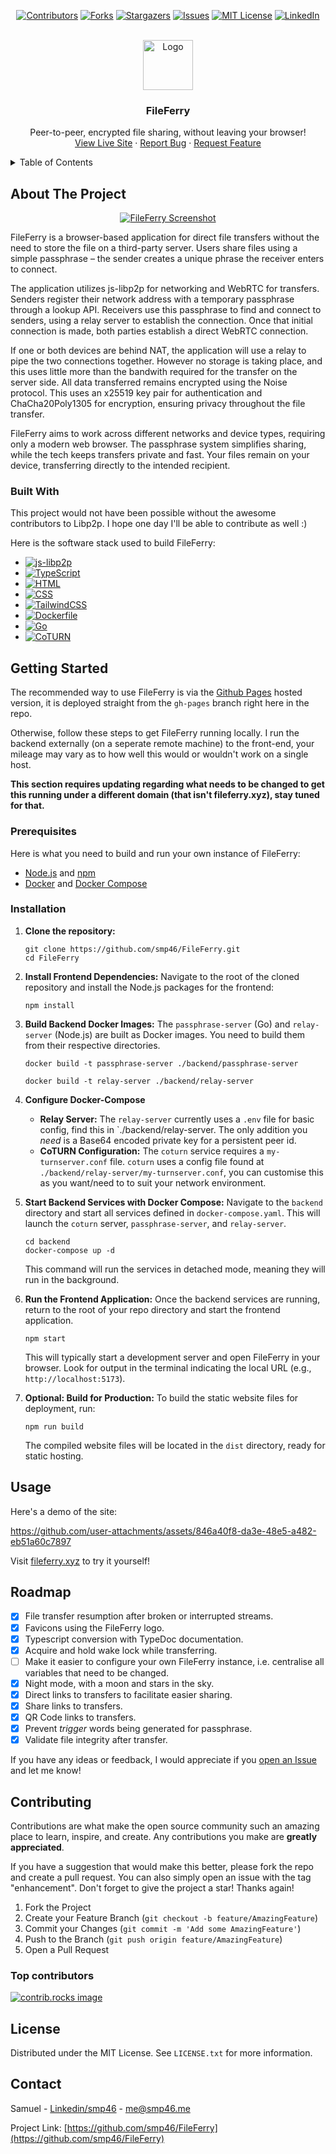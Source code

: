 <a id="readme-top"></a>

<div align="center">

[![Contributors][contributors-shield]][contributors-url]
[![Forks][forks-shield]][forks-url] [![Stargazers][stars-shield]][stars-url]
[![Issues][issues-shield]][issues-url]
[![MIT License][license-shield]][license-url]
[![LinkedIn][linkedin-shield]][linkedin-url]

</div>

<!-- PROJECT LOGO -->
<br />
<div align="center">
  <a href="https://github.com/smp46/FileFerry">
    <img src="public/favicon/favicon-96x96.png" alt="Logo" width="80" height="80">
  </a>

  <h3 align="center">FileFerry</h3>

  <p align="center">
    Peer-to-peer, encrypted file sharing, without leaving your browser!
    <br />
    <a href="https://fileferry.xyz">View Live Site</a>
    &middot;
    <a href="https://github.com/smp46/FileFerry/issues/new?labels=bug&template=bug-report---.md">Report Bug</a>
    &middot;
    <a href="https://github.com/smp46/FileFerry/issues/new?labels=enhancement&template=feature-request---.md">Request Feature</a>
  </p>
</div>

<!-- TABLE OF CONTENTS -->
<details>
  <summary>Table of Contents</summary>
  <ol>
    <li>
      <a href="#about-the-project">About The Project</a>
      <ul>
        <li><a href="#built-with">Built With</a></li>
      </ul>
    </li>
    <li>
      <a href="#getting-started">Getting Started</a>
      <ul>
        <li><a href="#prerequisites">Prerequisites</a></li>
        <li><a href="#installation">Installation</a></li>
      </ul>
    </li>
    <li><a href="#usage">Usage</a></li>
    <li><a href="#roadmap">Roadmap</a></li>
    <li><a href="#contributing">Contributing</a></li>
    <li><a href="#license">License</a></li>
    <li><a href="#contact">Contact</a></li>
  </ol>
</details>

<!-- ABOUT THE PROJECT -->

## About The Project

<div align="center">

[![FileFerry Screenshot][product-screenshot]](https://fileferry.xyz)

</div>

FileFerry is a browser-based application for direct file transfers without the
need to store the file on a third-party server. Users share files using a simple
passphrase – the sender creates a unique phrase the receiver enters to connect.

The application utilizes js-libp2p for networking and WebRTC for transfers.
Senders register their network address with a temporary passphrase through a
lookup API. Receivers use this passphrase to find and connect to senders, using
a relay server to establish the connection. Once that initial connection is
made, both parties establish a direct WebRTC connection.

If one or both devices are behind NAT, the application will use a relay to pipe
the two connections together. However no storage is taking place, and this uses
little more than the bandwith required for the transfer on the server side. All
data transferred remains encrypted using the Noise protocol. This uses an x25519
key pair for authentication and ChaCha20Poly1305 for encryption, ensuring
privacy throughout the file transfer.

FileFerry aims to work across different networks and device types, requiring
only a modern web browser. The passphrase system simplifies sharing, while the
tech keeps transfers private and fast. Your files remain on your device,
transferring directly to the intended recipient.

### Built With

This project would not have been possible without the awesome contributors to
Libp2p. I hope one day I'll be able to contribute as well :)

Here is the software stack used to build FileFerry:

- [![js-libp2p][js-libp2p]][js-libp2p-url]
- [![TypeScript][TypeScript]][TypeScript-url]
- [![HTML][HTML]][HTML-url]
- [![CSS][CSS]][CSS-url]
- [![TailwindCSS][TailwindCSS]][TailwindCSS-url]
- [![Dockerfile][Dockerfile]][Dockerfile-url]
- [![Go][Go]][Go-url]
- [![CoTURN][CoTURN]][CoTURN-url]

<!-- GETTING STARTED -->

## Getting Started

The recommended way to use FileFerry is via the
[Github Pages](https://fileferry.xyz) hosted version, it is deployed straight
from the `gh-pages` branch right here in the repo.

Otherwise, follow these steps to get FileFerry running locally. I run the
backend externally (on a seperate remote machine) to the front-end, your mileage
may vary as to how well this would or wouldn't work on a single host.

**This section requires updating regarding what needs to be changed to get this
running under a different domain (that isn't fileferry.xyz), stay tuned for
that.**

### Prerequisites

Here is what you need to build and run your own instance of FileFerry:

- [Node.js](https://nodejs.org/en/download/) and
  [npm](https://www.npmjs.com/get-npm)
- [Docker](https://docs.docker.com/get-docker/) and
  [Docker Compose](https://docs.docker.com/compose/install/)

### Installation

1. **Clone the repository:**

   ```
   git clone https://github.com/smp46/FileFerry.git
   cd FileFerry
   ```

2. **Install Frontend Dependencies:** Navigate to the root of the cloned
   repository and install the Node.js packages for the frontend:

   ```
   npm install
   ```

3. **Build Backend Docker Images:** The `passphrase-server` (Go) and
   `relay-server` (Node.js) are built as Docker images. You need to build them
   from their respective directories.

   ```
   docker build -t passphrase-server ./backend/passphrase-server
   ```

   ```
   docker build -t relay-server ./backend/relay-server
   ```

4. **Configure Docker-Compose**

   - **Relay Server:** The `relay-server` currently uses a `.env` file for basic
     config, find this in `./backend/relay-server. The only addition you _need_
     is a Base64 encoded private key for a persistent peer id.
   - **CoTURN Configuration:** The `coturn` service requires a
     `my-turnserver.conf` file. `coturn` uses a config file found at
     `./backend/relay-server/my-turnserver.conf`, you can customise this as you
     want/need to to suit your network environment.

5. **Start Backend Services with Docker Compose:** Navigate to the `backend`
   directory and start all services defined in `docker-compose.yaml`. This will
   launch the `coturn` server, `passphrase-server`, and `relay-server`.

   ```
   cd backend
   docker-compose up -d
   ```

   This command will run the services in detached mode, meaning they will run in
   the background.

6. **Run the Frontend Application:** Once the backend services are running,
   return to the root of your repo directory and start the frontend application.

   ```
   npm start
   ```

   This will typically start a development server and open FileFerry in your
   browser. Look for output in the terminal indicating the local URL (e.g.,
   `http://localhost:5173`).

7. **Optional: Build for Production:** To build the static website files for
   deployment, run:

   ```
   npm run build
   ```

   The compiled website files will be located in the `dist` directory, ready for
   static hosting.

<!-- USAGE EXAMPLES -->

## Usage

Here's a demo of the site:

<https://github.com/user-attachments/assets/846a40f8-da3e-48e5-a482-eb51a60c7897>

Visit [fileferry.xyz](https://fileferry.xyz) to try it yourself!

<!-- ROADMAP -->

## Roadmap

- [x] File transfer resumption after broken or interrupted streams.
- [x] Favicons using the FileFerry logo.
- [x] Typescript conversion with TypeDoc documentation.
- [x] Acquire and hold wake lock while transferring.
- [ ] Make it easier to configure your own FileFerry instance, i.e. centralise
      all variables that need to be changed.
- [x] Night mode, with a moon and stars in the sky.
- [x] Direct links to transfers to facilitate easier sharing.
- [x] Share links to transfers.
- [x] QR Code links to transfers.
- [x] Prevent _trigger_ words being generated for passphrase.
- [x] Validate file integrity after transfer.

If you have any ideas or feedback, I would appreciate if you
[open an Issue](https://github.com/smp46/FileFerry/issues/new?labels=enhancement&template=feature-request---.md")
and let me know!

<!-- CONTRIBUTING -->

## Contributing

Contributions are what make the open source community such an amazing place to
learn, inspire, and create. Any contributions you make are **greatly
appreciated**.

If you have a suggestion that would make this better, please fork the repo and
create a pull request. You can also simply open an issue with the tag
"enhancement". Don't forget to give the project a star! Thanks again!

1. Fork the Project
2. Create your Feature Branch (`git checkout -b feature/AmazingFeature`)
3. Commit your Changes (`git commit -m 'Add some AmazingFeature'`)
4. Push to the Branch (`git push origin feature/AmazingFeature`)
5. Open a Pull Request

### Top contributors

<a href="https://github.com/smp46/FileFerry/graphs/contributors">
  <img src="https://contrib.rocks/image?repo=smp46/FileFerry" alt="contrib.rocks image" />
</a>

<!-- LICENSE -->

## License

Distributed under the MIT License. See `LICENSE.txt` for more information.

<!-- CONTACT -->

## Contact

Samuel - [Linkedin/smp46](https://www.linkedin.com/in/smp46/) - <me@smp46.me>

Project Link:
[https://github.com/smp46/FileFerry](https://github.com/smp46/FileFerry)

<!-- MARKDOWN LINKS & IMAGES -->
<!-- https://www.markdownguide.org/basic-syntax/#reference-style-links -->

[contributors-shield]:
  https://img.shields.io/github/contributors/smp46/FileFerry.svg?style=for-the-badge
[contributors-url]: https://github.com/smp46/FileFerry/graphs/contributors
[forks-shield]:
  https://img.shields.io/github/forks/smp46/FileFerry.svg?style=for-the-badge
[forks-url]: https://github.com/smp46/FileFerry/network/members
[stars-shield]:
  https://img.shields.io/github/stars/smp46/FileFerry.svg?style=for-the-badge
[stars-url]: https://github.com/smp46/FileFerry/stargazers
[issues-shield]:
  https://img.shields.io/github/issues/smp46/FileFerry.svg?style=for-the-badge
[issues-url]: https://github.com/smp46/FileFerry/issues
[license-shield]:
  https://img.shields.io/github/license/smp46/FileFerry?style=for-the-badge
[license-url]: https://github.com/smp46/FileFerry
[linkedin-shield]:
  https://img.shields.io/badge/-LinkedIn-black.svg?style=for-the-badge&logo=linkedin&colorB=555
[linkedin-url]: https://linkedin.com/in/smp46
[product-screenshot]: public/screenshot.png
[js-libp2p]:
  https://img.shields.io/badge/js--libp2p-9400D3?style=for-the-badge&logo=ipfs&logoColor=white
[js-libp2p-url]: https://github.com/libp2p/js-libp2p
[JavaScript]:
  https://img.shields.io/badge/JavaScript-F7DF1E?style=for-the-badge&logo=javascript&logoColor=black
[TypeScript]:
  https://img.shields.io/badge/TypeScript-3178C6?style=for-the-badge&logo=typescript&logoColor=white
[TypeScript-url]: https://www.typescriptlang.org/
[HTML]:
  https://img.shields.io/badge/HTML5-E34F26?style=for-the-badge&logo=html5&logoColor=white
[HTML-url]: https://developer.mozilla.org/en-US/docs/Web/HTML
[Go]:
  https://img.shields.io/badge/Go-00ADD8?style=for-the-badge&logo=go&logoColor=white
[Go-url]: https://go.dev/
[CSS]:
  https://img.shields.io/badge/CSS-1572B6?style=for-the-badge&logo=css3&logoColor=white
[CSS-url]: https://developer.mozilla.org/en-US/docs/Web/CSS
[TailwindCSS]:
  https://img.shields.io/badge/Tailwind_CSS-38B2AC?style=for-the-badge&logo=tailwind-css&logoColor=white
[TailwindCSS-url]: https://tailwindcss.com/
[Dockerfile]:
  https://img.shields.io/badge/Dockerfile-384D54?style=for-the-badge&logo=docker&logoColor=white
[Dockerfile-url]: https://docs.docker.com/engine/reference/builder/
[CoTURN]:
  https://img.shields.io/badge/CoTURN-4A4A4A?style=for-the-badge&logo=generic&logoColor=white
[CoTURN-url]: https://github.com/coturn/coturn

